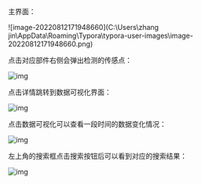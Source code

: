 主界面：

![image-20220812171948660](C:\Users\zhang jin\AppData\Roaming\Typora\typora-user-images\image-20220812171948660.png)

点击对应部件右侧会弹出检测的传感点：

![img](file:///C:\Users\ZHANGJ~1\AppData\Local\Temp\ksohtml20456\wps2.jpg)

点击详情跳转到数据可视化界面：

![img](file:///C:\Users\ZHANGJ~1\AppData\Local\Temp\ksohtml20456\wps3.jpg)

点击数据可视化可以查看一段时间的数据变化情况：

![img](file:///C:\Users\ZHANGJ~1\AppData\Local\Temp\ksohtml20456\wps4.jpg)

左上角的搜索框点击搜索按钮后可以看到对应的搜索结果：

![img](file:///C:\Users\ZHANGJ~1\AppData\Local\Temp\ksohtml20456\wps5.jpg) 